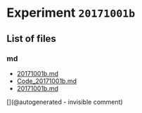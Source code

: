 # Experiment `20171001b`

## List of files

### md

* [20171001b.md](/include/experiments/auto/20171001b.md)
* [Code_20171001b.md](/include/experiments/auto/Code_20171001b.md)
* [20171001b.md](/gitbook/exp/20171001b.md)


[](@autogenerated - invisible comment)